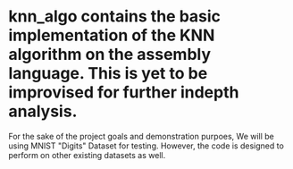 # knn_algo contains the basic implementation of the KNN algorithm on the assembly language. This is yet to be improvised for further indepth analysis.

For the sake of the project goals and demonstration purpoes, We will be using MNIST "Digits" Dataset for testing. However, the code is designed to perform on other existing datasets as well.
